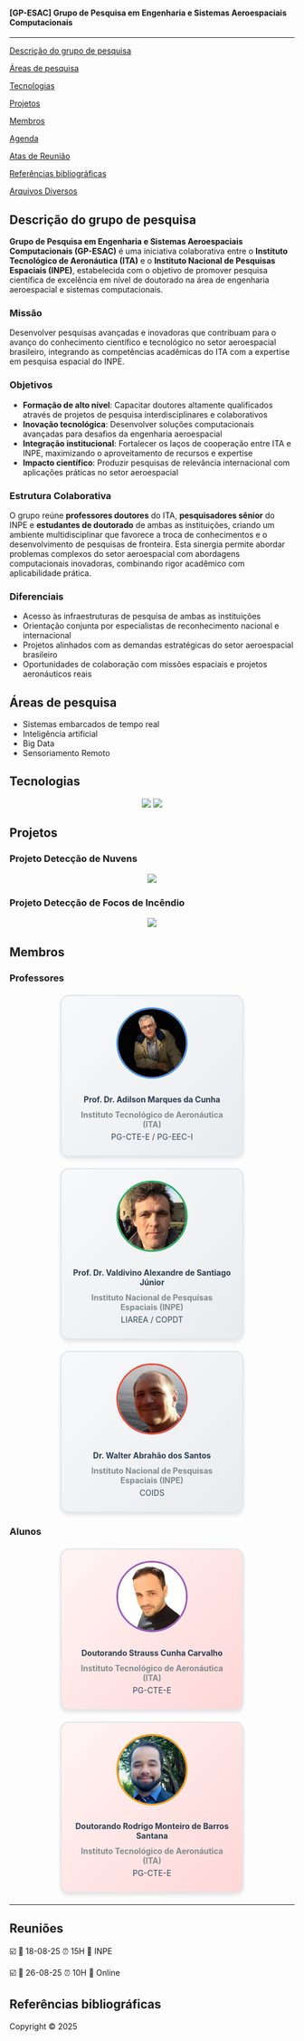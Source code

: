
#### __[GP-ESAC] Grupo de Pesquisa em Engenharia e Sistemas Aeroespaciais Computacionais__
---

[Descrição do grupo de pesquisa](#descrição-do-grupo-de-pesquisa)

[Áreas de pesquisa](#Áreas-de-pesquisa)

[Tecnologias](#tecnologias)

[Projetos](#projetos)

[Membros](#membros)

[Agenda](#agenda)

[Atas de Reunião](./atas.md)

[Referências bibliográficas](#referências-bibliográficas)

[Arquivos Diversos](https://drive.google.com/drive/folders/13Hl7Iv3-r5UK0nvGRyARWiXcL_2oHc-_?usp=drive_link)

## Descrição do grupo de pesquisa 
__Grupo de Pesquisa em Engenharia e Sistemas Aeroespaciais Computacionais (GP-ESAC)__ é uma iniciativa colaborativa entre o __Instituto Tecnológico de Aeronáutica (ITA)__ e o __Instituto Nacional de Pesquisas Espaciais (INPE)__, estabelecida com o objetivo de promover pesquisa científica de excelência em nível de doutorado na área de engenharia aeroespacial e sistemas computacionais.

### Missão

Desenvolver pesquisas avançadas e inovadoras que contribuam para o avanço do conhecimento científico e tecnológico no setor aeroespacial brasileiro, integrando as competências acadêmicas do ITA com a expertise em pesquisa espacial do INPE.

### Objetivos

- __Formação de alto nível__: Capacitar doutores altamente qualificados através de projetos de pesquisa interdisciplinares e colaborativos
- __Inovação tecnológica__: Desenvolver soluções computacionais avançadas para desafios da engenharia aeroespacial
- __Integração institucional__: Fortalecer os laços de cooperação entre ITA e INPE, maximizando o aproveitamento de recursos e expertise
- __Impacto científico__: Produzir pesquisas de relevância internacional com aplicações práticas no setor aeroespacial

### Estrutura Colaborativa

O grupo reúne __professores doutores__ do ITA, __pesquisadores sênior__ do INPE e __estudantes de doutorado__ de ambas as instituições, criando um ambiente multidisciplinar que favorece a troca de conhecimentos e o desenvolvimento de pesquisas de fronteira. Esta sinergia permite abordar problemas complexos do setor aeroespacial com abordagens computacionais inovadoras, combinando rigor acadêmico com aplicabilidade prática.

### Diferenciais

- Acesso às infraestruturas de pesquisa de ambas as instituições
- Orientação conjunta por especialistas de reconhecimento nacional e internacional
- Projetos alinhados com as demandas estratégicas do setor aeroespacial brasileiro
- Oportunidades de colaboração com missões espaciais e projetos aeronáuticos reais


## Áreas de pesquisa
  - Sistemas embarcados de tempo real
  - Inteligência artificial
  - Big Data
  - Sensoriamento Remoto
  

## Tecnologias 

<p align="center">
  <img src="https://img.shields.io/badge/c++-%2300599C.svg?style=for-the-badge&logo=c%2B%2B&logoColor=white"/>
  <img src="http://img.shields.io/static/v1?label=PYTHON&message=3.11&color=blue&style=for-the-badge&logo=python"/>
</p>


## Projetos

### Projeto Detecção de Nuvens
<p align="center">
   <img src="http://img.shields.io/static/v1?label=STATUS&message=EM%20ANALISE&color=RED&style=for-the-badge"/>
</p>

### Projeto Detecção de Focos de Incêndio
<p align="center">
   <img src="http://img.shields.io/static/v1?label=STATUS&message=EM%20ANALISE&color=RED&style=for-the-badge"/>
</p>



## Membros
### Professores

<div style="display: flex; flex-wrap: wrap; gap: 20px; justify-content: center; margin: 20px 0;">

<div style="border: 2px solid #e1e5e9; border-radius: 15px; padding: 20px; text-align: center; width: 280px; background: linear-gradient(135deg, #f8f9fa 0%, #e9ecef 100%); box-shadow: 0 4px 6px rgba(0,0,0,0.1);">
  <img src="./fotos/cunha.jpg" alt="Prof. Dr. Adilson Marques da Cunha" style="width: 120px; height: 120px; border-radius: 50%; margin-bottom: 15px; border: 3px solid #4a90e2; object-fit: cover;">
  <h4 style="margin: 10px 0; color: #2c3e50;"><a href="https://www.comp.ita.br/~cunha/" style="text-decoration: none; color: #2c3e50;">Prof. Dr. Adilson Marques da Cunha</a></h4>
  <p style="margin: 5px 0; color: #7f8c8d; font-weight: bold;">Instituto Tecnológico de Aeronáutica (ITA)</p>
  <p style="margin: 5px 0; color: #34495e; font-size: 14px;">PG-CTE-E / PG-EEC-I</p>
</div>

<div style="border: 2px solid #e1e5e9; border-radius: 15px; padding: 20px; text-align: center; width: 280px; background: linear-gradient(135deg, #f8f9fa 0%, #e9ecef 100%); box-shadow: 0 4px 6px rgba(0,0,0,0.1);">
  <img src="./fotos/valdivino.jpg" alt="Prof. Dr. Valdivino Alexandre de Santiago Júnior" style="width: 120px; height: 120px; border-radius: 50%; margin-bottom: 15px; border: 3px solid #27ae60; object-fit: cover;">
  <h4 style="margin: 10px 0; color: #2c3e50;">Prof. Dr. Valdivino Alexandre de Santiago Júnior</h4>
  <p style="margin: 5px 0; color: #7f8c8d; font-weight: bold;">Instituto Nacional de Pesquisas Espaciais (INPE)</p>
  <p style="margin: 5px 0; color: #34495e; font-size: 14px;">LIAREA / COPDT</p>
</div>

<div style="border: 2px solid #e1e5e9; border-radius: 15px; padding: 20px; text-align: center; width: 280px; background: linear-gradient(135deg, #f8f9fa 0%, #e9ecef 100%); box-shadow: 0 4px 6px rgba(0,0,0,0.1);">
  <img src="./fotos/Walter-Dos-Santos.jpg" alt="Dr. Walter Abrahão dos Santos" style="width: 120px; height: 120px; border-radius: 50%; margin-bottom: 15px; border: 3px solid #e74c3c; object-fit: cover;">
  <h4 style="margin: 10px 0; color: #2c3e50;">Dr. Walter Abrahão dos Santos</h4>
  <p style="margin: 5px 0; color: #7f8c8d; font-weight: bold;">Instituto Nacional de Pesquisas Espaciais (INPE)</p>
  <p style="margin: 5px 0; color: #34495e; font-size: 14px;">COIDS</p>
</div>

</div>

### Alunos

<div style="display: flex; flex-wrap: wrap; gap: 20px; justify-content: center; margin: 20px 0;">

<div style="border: 2px solid #e1e5e9; border-radius: 15px; padding: 20px; text-align: center; width: 280px; background: linear-gradient(135deg, #fff5f5 0%, #fed7d7 100%); box-shadow: 0 4px 6px rgba(0,0,0,0.1);">
  <img src="./fotos/Strauss.jpg" alt="Doutorando Strauss Cunha Carvalho" style="width: 120px; height: 120px; border-radius: 50%; margin-bottom: 15px; border: 3px solid #9b59b6; object-fit: cover;">
  <h4 style="margin: 10px 0; color: #2c3e50;"><a href="https://stra-uss.github.io/" style="text-decoration: none; color: #2c3e50;">Doutorando Strauss Cunha Carvalho</a></h4>
  <p style="margin: 5px 0; color: #7f8c8d; font-weight: bold;">Instituto Tecnológico de Aeronáutica (ITA)</p>
  <p style="margin: 5px 0; color: #34495e; font-size: 14px;">PG-CTE-E</p>
</div>

<div style="border: 2px solid #e1e5e9; border-radius: 15px; padding: 20px; text-align: center; width: 280px; background: linear-gradient(135deg, #fff5f5 0%, #fed7d7 100%); box-shadow: 0 4px 6px rgba(0,0,0,0.1);">
  <img src="./fotos/rodrigo.jpg" alt="Doutorando Rodrigo Monteiro de Barros Santana" style="width: 120px; height: 120px; border-radius: 50%; margin-bottom: 15px; border: 3px solid #f39c12; object-fit: cover;">
  <h4 style="margin: 10px 0; color: #2c3e50;"><a href="http://lattes.cnpq.br/2093996354767369" style="text-decoration: none; color: #2c3e50;">Doutorando Rodrigo Monteiro de Barros Santana</a></h4>
  <p style="margin: 5px 0; color: #7f8c8d; font-weight: bold;">Instituto Tecnológico de Aeronáutica (ITA)</p>
  <p style="margin: 5px 0; color: #34495e; font-size: 14px;">PG-CTE-E</p>
</div>

</div>


---

## Reuniões

☑️ 📅 18-08-25 ⏰ 15H 📍 INPE

☑️ 📅 26-08-25 ⏰ 10H 📍 Online


## Referências bibliográficas



Copyright ©️ 2025 
